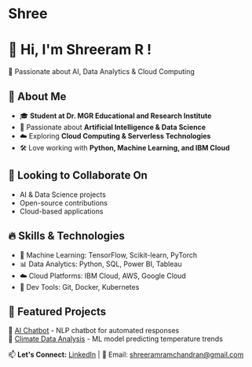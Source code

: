 # Shree
# 👋 Hi, I'm Shreeram R !  
🚀 Passionate about AI, Data Analytics & Cloud Computing  

## 👀 About Me  
- 🎓 **Student at Dr. MGR Educational and Research Institute**  
- 🤖 Passionate about **Artificial Intelligence & Data Science**  
- ☁️ Exploring **Cloud Computing & Serverless Technologies**  
- 🛠️ Love working with **Python, Machine Learning, and IBM Cloud**

## 💞️ Looking to Collaborate On  
- AI & Data Science projects  
- Open-source contributions  
- Cloud-based applications  

## 🔥 Skills & Technologies  
- 🧠 Machine Learning: TensorFlow, Scikit-learn, PyTorch 
- 📊 Data Analytics: Python, SQL, Power BI, Tableau  
- ☁️ Cloud Platforms: IBM Cloud, AWS, Google Cloud  
- 🔧 Dev Tools: Git, Docker, Kubernetes  

## 🌟 Featured Projects  
🔹 [AI Chatbot](https://github.com/your-repo) - NLP chatbot for automated responses  
🔹 [Climate Data Analysis](https://github.com/your-repo) - ML model predicting temperature trends  

📫 **Let's Connect:** [LinkedIn](https://www.linkedin.com/in/shreeram-ramchandran-392477253/) | 
📧 Email: shreeramramchandran@gmail.com  
